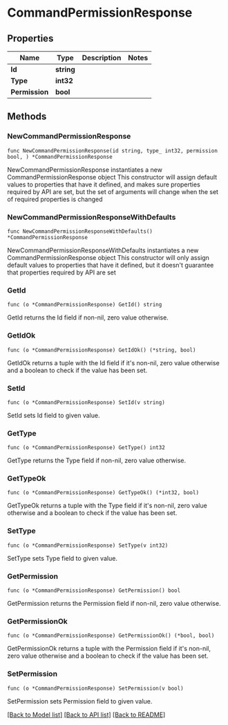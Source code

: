 # CommandPermissionResponse

## Properties

Name | Type | Description | Notes
------------ | ------------- | ------------- | -------------
**Id** | **string** |  | 
**Type** | **int32** |  | 
**Permission** | **bool** |  | 

## Methods

### NewCommandPermissionResponse

`func NewCommandPermissionResponse(id string, type_ int32, permission bool, ) *CommandPermissionResponse`

NewCommandPermissionResponse instantiates a new CommandPermissionResponse object
This constructor will assign default values to properties that have it defined,
and makes sure properties required by API are set, but the set of arguments
will change when the set of required properties is changed

### NewCommandPermissionResponseWithDefaults

`func NewCommandPermissionResponseWithDefaults() *CommandPermissionResponse`

NewCommandPermissionResponseWithDefaults instantiates a new CommandPermissionResponse object
This constructor will only assign default values to properties that have it defined,
but it doesn't guarantee that properties required by API are set

### GetId

`func (o *CommandPermissionResponse) GetId() string`

GetId returns the Id field if non-nil, zero value otherwise.

### GetIdOk

`func (o *CommandPermissionResponse) GetIdOk() (*string, bool)`

GetIdOk returns a tuple with the Id field if it's non-nil, zero value otherwise
and a boolean to check if the value has been set.

### SetId

`func (o *CommandPermissionResponse) SetId(v string)`

SetId sets Id field to given value.


### GetType

`func (o *CommandPermissionResponse) GetType() int32`

GetType returns the Type field if non-nil, zero value otherwise.

### GetTypeOk

`func (o *CommandPermissionResponse) GetTypeOk() (*int32, bool)`

GetTypeOk returns a tuple with the Type field if it's non-nil, zero value otherwise
and a boolean to check if the value has been set.

### SetType

`func (o *CommandPermissionResponse) SetType(v int32)`

SetType sets Type field to given value.


### GetPermission

`func (o *CommandPermissionResponse) GetPermission() bool`

GetPermission returns the Permission field if non-nil, zero value otherwise.

### GetPermissionOk

`func (o *CommandPermissionResponse) GetPermissionOk() (*bool, bool)`

GetPermissionOk returns a tuple with the Permission field if it's non-nil, zero value otherwise
and a boolean to check if the value has been set.

### SetPermission

`func (o *CommandPermissionResponse) SetPermission(v bool)`

SetPermission sets Permission field to given value.



[[Back to Model list]](../README.md#documentation-for-models) [[Back to API list]](../README.md#documentation-for-api-endpoints) [[Back to README]](../README.md)


